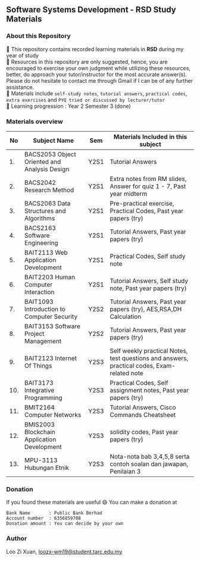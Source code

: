 ## Software Systems Development - RSD Study Materials

### About this Repository
:link: This repository contains recorded learning materials in **RSD** during my year of study<br/>
:link: Resources in this repository are only suggested, hence, you are encouraged to exercise your own judgment while utilizing these resources, better, do approach your tutor/instructor for the most accurate answer(s). Please do not hesitate to contact me through Gmail if I can be of any further assistance. <br/>
:link: Materials include `self-study notes`, `tutorial answers`, `practical codes`, `extra exercises` and `PYQ tried or discussed by lecturer/tutor`<br/>
:link: Learning progression : Year 2 Semester 3 (done)<br/>

### Materials overview 
| No  | Subject Name | Sem | Materials Included in this subject |
| ------------- | ------------- | ------------- | ------------- |
| 1.  | BACS2053 Object Oriented and Analysis Design  | Y2S1  | Tutorial Answers  |
| 2.  | BACS2042 Research Method  | Y2S1  | Extra notes from RM slides, Answer for quiz 1 - 7, Past year midterm  |
| 3.  | BACS2063 Data Structures and Algorithms  | Y2S1  | Pre-practical exercise, Practical Codes, Past year papers (try)|
| 4.  | BACS2163 Software Engineering  | Y2S1  | Tutorial Answers, Past year papers (try) |
| 5.  | BAIT2113 Web Application Development  | Y2S1  | Practical Codes, Self study note  |
| 6.  | BAIT2203 Human Computer Interaction  | Y2S1  | Tutorial Answers, Self study note, Past year papers (try) |
| 7.  | BAIT1093 Introduction to Computer Security  | Y2S2  | Tutorial Answers, Past year papers (try), AES,RSA,DH Calculation |
| 8.  | BAIT3153 Software Project Management  | Y2S2  | Tutorial Answers, Past year papers (try) |
| 9.  | BAIT2123 Internet Of Things  | Y2S3  |  Self weekly practical Notes, test questions and answers, practical codes, Exam-related note |
| 10.  | BAIT3173 Integrative Programming  | Y2S3  | Practical Codes, Self assignment notes, Past year papers (try) |
| 11.  | BMIT2164 Computer Networks  | Y2S3  | Tutorial Answers, Cisco Commands Cheatsheet |
| 12.  | BMIS2003 Blockchain Application Development  | Y2S3  | solidity codes, Past year papers (try) |
| 13.  | MPU-3113 Hubungan Etnik  | Y2S3  | Nota-nota bab 3,4,5,8 serta contoh soalan dan jawapan, Penilaian 3 |


### Donation
If you found these materials are useful :smile: You can make a donation at
```
Bank Name       : Public Bank Berhad
Account number  : 6356859708
Donation amount : You can decide by your own 
```

### Author
Loo Zi Xuan, <a href="#">loozx-wm19@student.tarc.edu.my</a>
